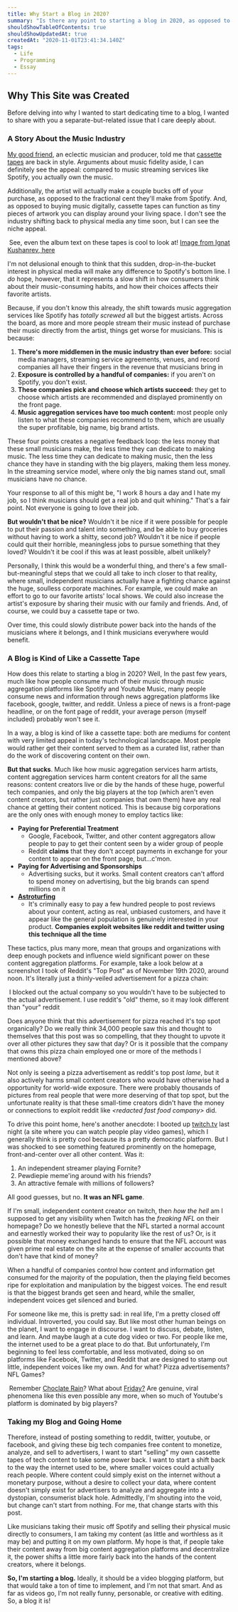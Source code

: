 ```yaml
---
title: Why Start a Blog in 2020?
summary: "Is there any point to starting a blog in 2020, as opposed to starting a YouTube channel? Or posting on Reddit? Or vlogging on Twitch? I think there is."
shouldShowTableOfContents: true
shouldShowUpdatedAt: true
createdAt: "2020-11-01T23:41:34.140Z"
tags: 
  - Life
  - Programming
  - Essay
---
```


## Why This Site was Created
Before delving into why I wanted to start dedicating time to a blog, I wanted to share with you a separate-but-related issue that I care deeply about. 

### A Story About the Music Industry
[My good friend](https://qqq-music.bandcamp.com/album/august-ct-2020), an eclectic musician and producer, told me that [cassette tapes](https://en.wikipedia.org/wiki/Cassette_tape) are back in style. Arguments about music fidelity aside, I can definitely see the appeal: compared to music streaming services like Spotify, you actually own the music.

Additionally, the artist will actually make a couple bucks off of your purchase, as opposed to the fractional cent they'll make from Spotify. And, as opposed to buying music digitally, cassette tapes can function as tiny pieces of artwork you can display around your living space. I don't see the industry shifting back to physical media any time soon, but I can see the niche appeal.

<div class="imageContainer">
  <img class="limitedMedium" :src="'/tapess.jpg'" />
    <span class="titleImageCaption text--secondary">See, even the album text on these tapes is cool to look at! <a href="https://unsplash.com/photos/0TKmh-MCg0A">Image from Ignat Kushanrev, here</a></span>
</div>

I'm not delusional enough to think that this sudden, drop-in-the-bucket interest in physical media will make any difference to Spotify's bottom line. I *do* hope, however, that it represents a slow shift in how consumers think about their music-consuming habits, and how their choices affects their favorite artists. 

Because, if you don't know this already, the shift towards music aggregation services like Spotify has *totally screwed* all but the biggest artists. Across the board, as more and more people stream their music instead of purchase their music directly from the artist, things get worse for musicians. This is because:
1. **There's more middlemen in the music industry than ever before:** social media managers, streaming service agreements, venues, and record companies all have their fingers in the revenue that musicians bring in
2. **Exposure is controlled by a handful of companies:** if you aren't on Spotify, you don't exist.
3. **These companies pick and choose which artists succeed:** they get to choose which artists are recommended and displayed prominently on the front page.
4. **Music aggregation services have too much content:** most people only listen to what these companies recommend to them, which are usually the super profitable, big name, big brand artists.

These four points creates a negative feedback loop: the less money that these small musicians make, the less time they can dedicate to making music. The less time they can dedicate to making music, then the less chance they have in standing with the big players, making them less money. In the streaming service model, where only the big names stand out, small musicians have no chance.

Your response to all of this might be, "I work 8 hours a day and I hate my job, so I think musicians should get a real job and quit whining." That's a fair point. Not everyone is going to love their job. 

**But wouldn't that be nice?** Wouldn't it be nice if it were possible for people to put their passion and talent into something, and be able to buy groceries without having to work a shitty, second job? Wouldn't it be nice if people could quit their horrible, meaningless jobs to pursue something that they loved? Wouldn't it be cool if this was at least possible, albeit unlikely?

Personally, I think this would be a wonderful thing, and there's a few small-but-meaningful steps that we could all take to inch closer to that reality, where small, independent musicians actually have a fighting chance against the huge, soulless corporate machines. For example, we could make an effort to go to our favorite artists' local shows. We could also increase the artist's exposure by sharing their music with our family and friends. And, of course, we could buy a cassette tape or two. 

Over time, this could slowly distribute power back into the hands of the musicians where it belongs, and I think musicians everywhere would benefit.

### A Blog is Kind of Like a Cassette Tape
How does this relate to starting a blog in 2020? Well, In the past few years, much like how people consume much of their music through music aggregation platforms like Spotify and Youtube Music, many people consume news and information through news aggregation platforms like facebook, google, twitter, and reddit. Unless a piece of news is a front-page headline, or on the font page of reddit, your average person (myself included) probably won't see it. 

In a way, a blog is kind of like a cassette tape: both are mediums for content with very limited appeal in today's technological landscape. Most people would rather get their content served to them as a curated list, rather than do the work of discovering content on their own.

**But that sucks**. Much like how music aggregation services harm artists, content aggregation services harm content creators for all the same reasons: content creators live or die by the hands of these huge, powerful tech companies, and only the big players at the top (which aren't even content creators, but rather just companies that own them) have any real chance at getting their content noticed. This is because big corporations are the only ones with enough money to employ tactics like:

<ul>
  <li>
   <b>Paying for Preferential Treatment</b>
    <ul>
      <li>
      Google, Facebook, Twitter, and other content aggregators allow people to pay to get their content seen by a wider group of people
      </li>
      <li>
      Reddit <b>claims</b> that they don't accept payments in exchange for your content to appear on the front page, but...c'mon.
      </li>
    </ul>
  </li>
    <li>
    <b>Paying for Advertising and Sponsorships</b>
    <ul>
      <li>
      Advertising sucks, but it works. Small content creators can't afford to spend money on advertising, but the big brands can spend millions on it
      </li>
    </ul>
  </li>
    </li>
    <li>
    <b><a href="https://en.wikipedia.org/wiki/Astroturfing" target="_blank">Astroturfing</a></b>
    <ul>
      <li>
      It's criminally easy to pay a few hundred people to post reviews about your content, acting as real, unbiased customers, and have it appear like the general population is genuinely interested in your product. <b>Companies exploit websites like reddit and twitter using this technique all the time</b>
      </li>
    </ul>
  </li>
</ul>

These tactics, plus many more, mean that groups and organizations with deep enough pockets and influence wield significant power on these content aggregation platforms. For example, take a look below at a screenshot I took of Reddit's "Top Post" as of November 19th 2020, around noon. It's literally just a thinly-veiled advertisement for a pizza chain:

<div class="imageContainer">
  <img :src="'/ad.PNG'" />
    <span class="titleImageCaption text--secondary">I blocked out the actual company so you wouldn't have to be subjected to the actual advertisement. I use reddit's "old" theme, so it may look different than "your" reddit</a></span>
</div>

Does anyone think that this advertisement for pizza reached it's top spot organically? Do we really think 34,000 people saw this and thought to themselves that this post was so compelling, that they thought to upvote it over all other pictures they saw that day? Or is it possible that the company that owns this pizza chain employed one or more of the methods I mentioned above?

Not only is seeing a pizza advertisement as reddit's top post *lame*, but it also actively harms small content creators who would have otherwise had a opportunity for world-wide exposure. There were probably thousands of pictures from real people that were more deserving of that top spot, but the unfortunate reality is that these small-time creators didn't have the money or connections to exploit reddit like *\<redacted fast food company\>* did.

To drive this point home, here's another anecdote: I booted up [twitch.tv](twitch.tv) last night (a site where you can watch people play video games), which I generally think is pretty cool because its a pretty democratic platform. But I was shocked to see something featured prominently on the homepage, front-and-center over all other content. Was it:
1. An independent streamer playing Fornite?
2. Pewdiepie meme'ing around with his friends?
3. An attractive female with millions of followers?

All good guesses, but no. **It was an NFL game**. 

If I'm small, independent content creator on twitch, then *how the hell* am I supposed to get any visibility when Twitch has the *freaking NFL* on their homepage? Do we honestly believe that the NFL started a normal account and earnestly worked their way to popularity like the rest of us? Or, is it possible that money exchanged hands to ensure that the NFL account was given prime real estate on the site at the expense of smaller accounts that don't have that kind of money?

When a handful of companies control how content and information get consumed for the majority of the population, then the playing field becomes ripe for exploitation and manipulation by the biggest voices. The end result is that the biggest brands get seen and heard, while the smaller, independent voices get silenced and buried.

For someone like me, this is pretty sad: in real life, I'm a pretty closed off individual. Introverted, you could say. But like most other human beings on the planet, I want to engage in discourse. I want to discuss, debate, listen, and learn. And maybe laugh at a cute dog video or two. For people like me, the internet used to be a great place to do that. But unfortunately, I'm beginning to feel less comfortable, and less motivated, doing so on platforms like Facebook, Twitter, and Reddit that are designed to stamp out little, independent voices like my own. And for what? Pizza advertisements? NFL Games? 

<div class="imageContainer">
  <img :src="'/rain.PNG'" />
    <span class="titleImageCaption text--secondary">Remember <a href="https://www.youtube.com/watch?v=EwTZ2xpQwpA&feature=emb_title" target="_blank">Choclate Rain</a>? What about <a target="_blank" href="https://www.youtube.com/watch?v=kfVsfOSbJY0">Friday?</a> Are genuine, viral phenomena like this even possible any more, when so much of Youtube's platform is dominated by big players?</span>
</div>

### Taking my Blog and Going Home
Therefore, instead of posting something to reddit, twitter, youtube, or facebook, and giving these big tech companies free content to monetize, analyze, and sell to advertisers, I want to start "selling" my own cassette tapes of tech content to take some power back. I want to start a shift back to the way the internet used to be, where smaller voices could actually reach people. Where content could simply exist on the internet without a monetary purpose, without a desire to collect your data, where content doesn't simply exist for advertisers to analyze and aggregate into a dystopian, consumerist black hole. Admittedly, I'm shouting into the void, but change can't start from nothing. For me, that change starts with this post.

Like musicians taking their music off Spotify and selling their physical music directly to consumers, I am taking my content (as little and worthless as it may be) and putting it on my own platform. My hope is that, if people take their content away from big content aggregation platforms and decentralize it, the power shifts a little more fairly back into the hands of the content creators, where it belongs.

**So, I'm starting a blog.** Ideally, it should be a video blogging platform, but that would take a ton of time to implement, and I'm not that smart. And as far as videos go, I'm not really funny, personable, or creative with editing. So, a blog it is!